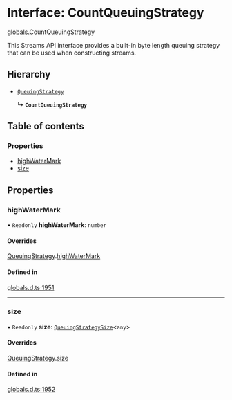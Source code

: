 # Interface: CountQueuingStrategy

[globals](../modules/globals.md).CountQueuingStrategy

This Streams API interface provides a built-in byte length queuing strategy that can be used when constructing streams.

## Hierarchy

- [`QueuingStrategy`](globals.QueuingStrategy.md)

  ↳ **`CountQueuingStrategy`**

## Table of contents

### Properties

- [highWaterMark](globals.CountQueuingStrategy.md#highwatermark)
- [size](globals.CountQueuingStrategy.md#size)

## Properties

### highWaterMark

• `Readonly` **highWaterMark**: `number`

#### Overrides

[QueuingStrategy](globals.QueuingStrategy.md).[highWaterMark](globals.QueuingStrategy.md#highwatermark)

#### Defined in

[globals.d.ts:1951](https://github.com/goodcodedev/bun-types/blob/8bd1b3a/globals.d.ts#L1951)

___

### size

• `Readonly` **size**: [`QueuingStrategySize`](globals.QueuingStrategySize.md)<`any`\>

#### Overrides

[QueuingStrategy](globals.QueuingStrategy.md).[size](globals.QueuingStrategy.md#size)

#### Defined in

[globals.d.ts:1952](https://github.com/goodcodedev/bun-types/blob/8bd1b3a/globals.d.ts#L1952)
